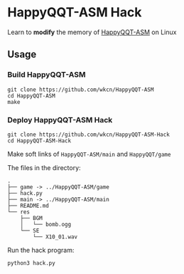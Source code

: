 # HappyQQT-ASM Hack
Learn to **modify** the memory of [HappyQQT-ASM](https://github.com/wkcn/HappyQQT-ASM) on Linux

## Usage

### Build HappyQQT-ASM
```
git clone https://github.com/wkcn/HappyQQT-ASM
cd HappyQQT-ASM
make
```

### Deploy HappyQQT-ASM Hack
```
git clone https://github.com/wkcn/HappyQQT-ASM-Hack
cd HappyQQT-ASM-Hack
```

Make soft links of `HappyQQT-ASM/main` and `HappyQQT/game`

The files in the directory:
```
.
├── game -> ../HappyQQT-ASM/game
├── hack.py
├── main -> ../HappyQQT-ASM/main
├── README.md
└── res
    ├── BGM
    │   └── bomb.ogg
    └── SE
        └── X10_01.wav
```

Run the hack program:
```
python3 hack.py
```
